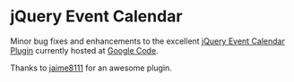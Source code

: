 jQuery Event Calendar
=====================

Minor bug fixes and enhancements to the excellent [jQuery Event Calendar Plugin](http://www.vissit.com/jquery-event-calendar-plugin-english-version) currently hosted at [Google Code](https://code.google.com/p/jquery-events-calendar/).

Thanks to [jaime8111](https://github.com/jaime8111) for an awesome plugin.